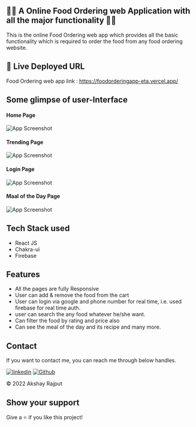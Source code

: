 
## 🧑‍🍳 A Online Food Ordering web Application with all the major functionality 🧑‍🍳

This is the online Food Ordering web app which provides all the basic functionality which is required to order the food from any food ordering website.
## 🔗 Live Deployed URL
Food Ordering web app link : https://foodorderingapp-eta.vercel.app/



## Some glimpse of user-Interface

#### Home Page

![App Screenshot](https://i.ibb.co/9svbRHM/Screenshot-259.png)



#### Trending Page

![App Screenshot](https://i.ibb.co/SVbgT92/Screenshot-260.png)



#### Login Page

![App Screenshot](https://i.ibb.co/qmK3wvK/Screenshot-261.png)



#### Maal of the Day Page

![App Screenshot](https://i.ibb.co/MD4KTmk/Screenshot-262.png)

## Tech Stack used

 - React JS
 - Chakra-ui
 - Firebase

 

## Features

- All the pages are fully Responsive
- User can add & remove the food from the cart
- User can login via google and phone number for real time, i.e. used firebase for real time auth.
- user can search the any food whatever he/she want.
- Can filter the food by rating and price also
- Can see the meal of the day and its recipe and many more. 



## Contact

If you want to contact me, you can reach me through below handles.

[![linkedin](https://img.shields.io/badge/Akshay_Rajput-0077B5?style=for-the-badge&logo=linkedin&logoColor=white)](linkedin.com/in/akshay-rajput-422794220)
[![Github](https://img.shields.io/badge/Akshay_Rajput-20232A?style=for-the-badge&logo=Github&logoColor=white)](https://github.com/actuallyakshay)

© 2022 Akshay Rajput



## Show your support

Give a ⭐️ if you like this project!
